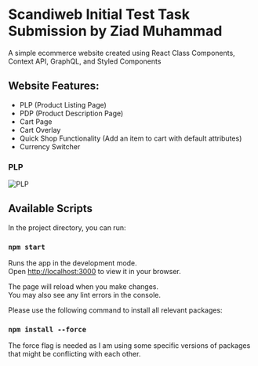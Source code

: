 # Scandiweb Initial Test Task Submission by Ziad Muhammad

A simple ecommerce website created using React Class Components, Context API, GraphQL, and Styled Components

## Website Features:

- PLP (Product Listing Page)
- PDP (Product Description Page)
- Cart Page
- Cart Overlay
- Quick Shop Functionality (Add an item to cart with default attributes)
- Currency Switcher

### PLP

<img src="https://i.ibb.co/5kKwnsQ/PLP.png" alt="PLP" border="0" />

## Available Scripts

In the project directory, you can run:

### `npm start`

Runs the app in the development mode.\
Open [http://localhost:3000](http://localhost:3000) to view it in your browser.

The page will reload when you make changes.\
You may also see any lint errors in the console.

Please use the following command to install all relevant packages:

### `npm install --force`

The force flag is needed as I am using some specific versions of packages that might be conflicting with each other.
